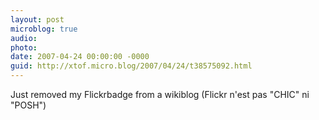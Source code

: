 ```yaml
---
layout: post
microblog: true
audio: 
photo: 
date: 2007-04-24 00:00:00 -0000
guid: http://xtof.micro.blog/2007/04/24/t38575092.html
---
```

Just removed my Flickrbadge from a wikiblog (Flickr n'est pas "CHIC" ni "POSH")
